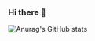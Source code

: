 ### Hi there 👋
![Anurag's GitHub stats](https://github-readme-stats.vercel.app/api?username=WilliamMachadoCosta&show_icons=true&theme=radical)
<!--
**WilliaMachadoCosta/WilliaMachadoCosta** is a ✨ _special_ ✨ repository because its `README.md` (this file) appears on your GitHub profile.

Here are some ideas to get you started:

- 🔭 I’m currently working on ...
- 🌱 I’m currently learning ...
- 👯 I’m looking to collaborate on ...
- 🤔 I’m looking for help with ...
- 💬 Ask me about ...
- 📫 How to reach me: ...
- 😄 Pronouns: ...
- ⚡ Fun fact: ... -->


